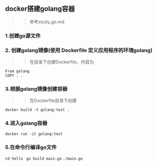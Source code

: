 ## docker搭建golang容器
>> 参考study_go.md

### 1.创建go源文件

### 2. 创建golang镜像(使用 Dockerfile 定义应用程序的环境golang)
>> 在目录下创建Dockerfile，内容为

```
From golang
COPY . .
```

### 3.根据golang镜像创建容器
>> 在Dockerfile目录下创建

`docker build -t golang:test .`

### 4.进入golang容器
`docker run -it golang:test`

### 5.在命令行编译go文件
`cd hello`
` go build main.go`
`./main.go`
